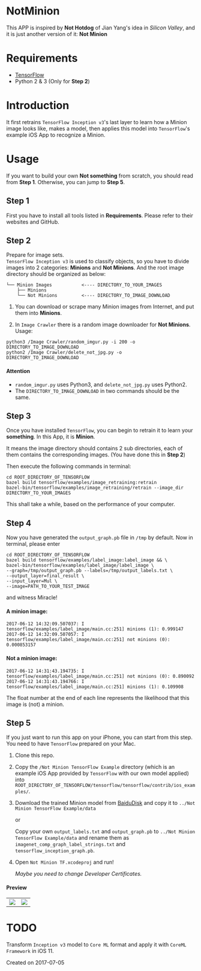 # NotMinion
This APP is inspired by __Not Hotdog__ of Jian Yang's idea in *Silicon Valley*, and it is just another version of it: __Not Minion__

# Requirements
 
* [TensorFlow](https://www.tensorflow.org)
* Python 2 & 3 (Only for **Step 2**)

# Introduction
It first retrains `TensorFlow Inception v3`'s last layer to learn how a Minion image looks like, makes a model, then applies this model into `TensorFlow`'s example iOS App to recognize a Minion.

# Usage
If you want to build your own __Not something__ from scratch, you should read from **Step 1**. Otherwise, you can jump to **Step 5**.

## Step 1
First you have to install all tools listed in __Requirements__. Please refer to their websites and GitHub.

## Step 2
Prepare for image sets.  
`TensorFlow Inception v3` is used to classify objects, so you have to divide images into 2 categories: __Minions__ and __Not Minions__. And the root image directory should be organized as below:  

```
└── Minion Images           <---- DIRECTORY_TO_YOUR_IMAGES
    ├── Minions
    └── Not Minions         <---- DIRECTORY_TO_IMAGE_DOWNLOAD
```

1. You can download or scrape many Minion images from Internet, and put them into __Minions__.  

2. In `Image Crawler` there is a random image downloader for __Not Minions__. Usage:  

```
python3 /Image Crawler/random_imgur.py -i 200 -o DIRECTORY_TO_IMAGE_DOWNLOAD
python2 /Image Crawler/delete_not_jpg.py -o DIRECTORY_TO_IMAGE_DOWNLOAD
```

#### Attention
* `random_imgur.py` uses Python3, and `delete_not_jpg.py` uses Python2.
* The `DIRECTORY_TO_IMAGE_DOWNLOAD` in two commands should be the same.


## Step 3
Once you have installed `TensorFlow`, you can begin to retrain it to learn your __something__. In this App, it is __Minion__.

It means the image directory should contains 2 sub directories, each of them contains the corresponding images. (You have done this in **Step 2**)

Then execute the following commands in terminal:
    
```
cd ROOT_DIRECTORY_OF_TENSORFLOW
bazel build tensorflow/examples/image_retraining:retrain
bazel-bin/tensorflow/examples/image_retraining/retrain --image_dir DIRECTORY_TO_YOUR_IMAGES
```
This shall take a while, based on the performance of your computer.

## Step 4
Now you have generated the `output_graph.pb` file in `/tmp` by default. Now in terminal, please enter

```
cd ROOT_DIRECTORY_OF_TENSORFLOW
bazel build tensorflow/examples/label_image:label_image && \
bazel-bin/tensorflow/examples/label_image/label_image \
--graph=/tmp/output_graph.pb --labels=/tmp/output_labels.txt \
--output_layer=final_result \
--input_layer=Mul \
--image=PATH_TO_YOUR_TEST_IMAGE
```

and witness Miracle!

#### A minion image:

```
2017-06-12 14:32:09.507037: I tensorflow/examples/label_image/main.cc:251] minions (1): 0.999147
2017-06-12 14:32:09.507057: I tensorflow/examples/label_image/main.cc:251] not minions (0): 0.000853157
```

#### Not a minion image:

```
2017-06-12 14:31:43.194735: I tensorflow/examples/label_image/main.cc:251] not minions (0): 0.890092
2017-06-12 14:31:43.194766: I tensorflow/examples/label_image/main.cc:251] minions (1): 0.109908
```

The float number at the end of each line represents the likelihood that this image is (not) a minion.

## Step 5

If you just want to run this app on your iPhone, you can start from this step. You need to have `TensorFlow` prepared on your Mac.

1. Clone this repo.

2. Copy the `/Not Minion TensorFlow Example` directory (which is an example iOS App provided by `TensorFlow` with our own model applied) into `ROOT_DIRECTORY_OF_TENSORFLOW/tensorflow/tensorflow/contrib/ios_examples/`.

3. Download the trained Minion model from [BaiduDisk](http://pan.baidu.com/s/1jI0xXiu) and copy it to `../Not Minion TensorFlow Example/data` 
  
    or
    
    Copy your own `output_labels.txt` and `output_graph.pb` to `../Not Minion TensorFlow Example/data` and rename them as `imagenet_comp_graph_label_strings.txt` and `tensorflow_inception_graph.pb`.

4. Open `Not Minion TF.xcodeproj` and run!

    *Maybe you need to change Developer Certificates.*
    
#### Preview
<table>
    <tr>
        <td><img src="https://github.com/songkuixi/NotMinion/Not_Minion_Preview.png"></td>
        <td><img src="https://github.com/songkuixi/NotMinion/Minion_Preview.png"></td>
    </tr>
</table>


# TODO

Transform `Inception v3` model to `Core ML` format and apply it with `CoreML Framework` in iOS 11.

Created on 2017-07-05

